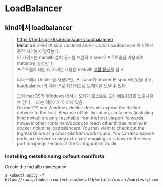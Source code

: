 # LoadBalancer

## kind에서 loadbalancer
> https://kind.sigs.k8s.io/docs/user/loadbalancer/  
> [Metallb](https://metallb.universe.tf/)을 사용하여 kind cluster에 서비스 타입의 LoadBalancer 를 어떻게 동작 시키는지 알아본다.  
> 이 가이드는 metallb 설치 문서를 보완하고 layer2 프로토콜을 사용하여 metallb를 설정한다.  
> 프로토콜에 대한 더 자세한 내용은 metallb [설정 문서](https://metallb.universe.tf/configuration/)를 참고  
>   
> 리눅스에서 Docker를 사용하면, IP space가 docker IP space에 있을 경우, loadbalancer의 외부 IP로 직접적으로 트래픽을 보낼 수 있다.  
>   
> 그외 macOS와 Windows 에서는 도커가 호스트로 도커 네트워크를 노출시킬 수 없다 ... 라는 이야기가 아래에 있음  
> On macOS and Windows, docker does not expose the docker network to the host. Because of this limitation, containers (including kind nodes) are only reachable from the host via port-forwards, however other containers/pods can reach other things running in docker including loadbalancers. You may want to check out the Ingress Guide as a cross-platform workaround. You can also expose pods and services using extra port mappings as shown in the extra port mappings section of the Configuration Guide.


### Installing metallb using default manifests
Create the metallb namespace
```
$ kubectl apply -f https://raw.githubusercontent.com/metallb/metallb/master/manifests/namespace.yaml
```

